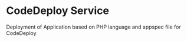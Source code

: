 # CodeDeploy Service
Deployment of Application based on PHP language and appspec file for CodeDeploy
